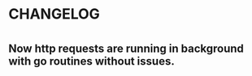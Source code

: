 # CHANGELOG 

#

## Now http requests are running in background with go routines without issues. 

#

##